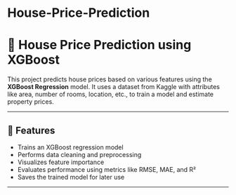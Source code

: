 # House-Price-Prediction
# 🏡 House Price Prediction using XGBoost

This project predicts house prices based on various features using the **XGBoost Regression** model. It uses a dataset from Kaggle with attributes like area, number of rooms, location, etc., to train a model and estimate property prices.

---

## 📌 Features

- Trains an XGBoost regression model
- Performs data cleaning and preprocessing
- Visualizes feature importance
- Evaluates performance using metrics like RMSE, MAE, and R²
- Saves the trained model for later use

---
